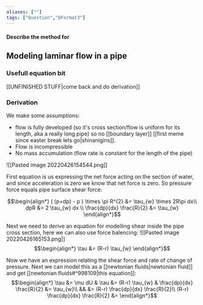 ```yaml
---
aliases: [""]
tags: ["Question","QFormat3"]
---
```


#### Describe the method for
## Modeling laminar flow in a pipe
### Usefull equation bit



[[UNFINISHED STUFF|come back and do derivation]]

### Derivation
We make some assumptions: 
- flow is fully developed (so it's cross section/flow is uniform for its length, aka a really long pipe) so no [[boundary layer]] [[first meme since easter break lets go|shinanigins]].
- Flow is incompressible
- No mass accumulation (flow rate is constant for the length of the pipe)

![[Pasted image 20220426154544.png]]

First equation is us expressing the net force acting on the section of water, and since acceleration is zero we know that net force is zero. So pressure force equals pipe surface shear force:

$$\begin{align*}
( (p+dp) - p ) \times \pi R^{2} &= \tau_{w} \times 2R\pi dx\\
dpR &= 2 \tau_{w} dx \\
\frac{dp}{dx} \frac{R}{2} &= \tau_{w}
\end{align*}$$

Next we need to derive an equation for modelling shear inside the pipe cross section, here we can also use force balencing:
![[Pasted image 20220426165153.png]]
$$\begin{align*}
\tau &= (R-r) \tau_{w}
\end{align*}$$

Now we have an expression relating the shear force and rate of change of pressure. Next we can model this as a [[newtonian fluids|newtonian fluid]] and get [[newtonian fluids#^998109|this equation]]:
$$\begin{align*}
\tau &= \mu dU & \tau &= (R-r) \tau_{w} & \frac{dp}{dx} \frac{R}{2} &= \tau_{w}\\
&&  &= (R-r) \frac{dp}{dx} \frac{R}{2}\\
(R-r) \frac{dp}{dx} \frac{R}{2} &= 
\end{align*}$$
<!--- -->